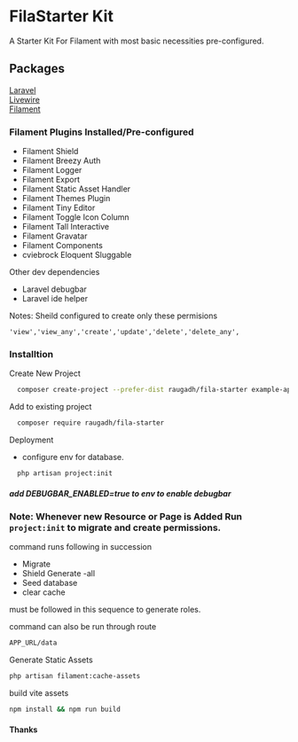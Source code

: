 # FilaStarter Kit

A Starter Kit For Filament with most basic necessities pre-configured.

## Packages

[Laravel](https://github.com/laravel/laravel)  
[Livewire](https://github.com/livewire/livewire)  
[Filament](https://github.com/filamentphp/filament)

### Filament Plugins Installed/Pre-configured

- Filament Shield
- Filament Breezy Auth
- Filament Logger
- Filament Export
- Filament Static Asset Handler
- Filament Themes Plugin
- Filament Tiny Editor
- Filament Toggle Icon Column
- Filament Tall Interactive
- Filament Gravatar
- Filament Components
- cviebrock Eloquent Sluggable

Other dev dependencies

- Laravel debugbar
- Laravel ide helper

Notes: Sheild configured to create only these permisions

`'view','view_any','create','update','delete','delete_any',`

### Installtion

Create New Project

```bash
  composer create-project --prefer-dist raugadh/fila-starter example-app
```

Add to existing project

```bash
  composer require raugadh/fila-starter
```

Deployment

- configure env for database.

```bash
  php artisan project:init

```

##### add DEBUGBAR_ENABLED=true to env to enable debugbar

### Note: Whenever new Resource or Page is Added Run `project:init` to migrate and create permissions.

command runs following in succession

- Migrate
- Shield Generate -all
- Seed database
- clear cache

must be followed in this sequence to generate roles.

command can also be run through route

```sh
APP_URL/data
```

Generate Static Assets

```bash
php artisan filament:cache-assets

```

build vite assets

```bash
npm install && npm run build

```

#### Thanks
